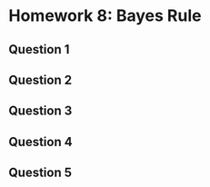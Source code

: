 # Homework 8: Bayes Rule
## Question 1



## Question 2


## Question 3


## Question 4


## Question 5